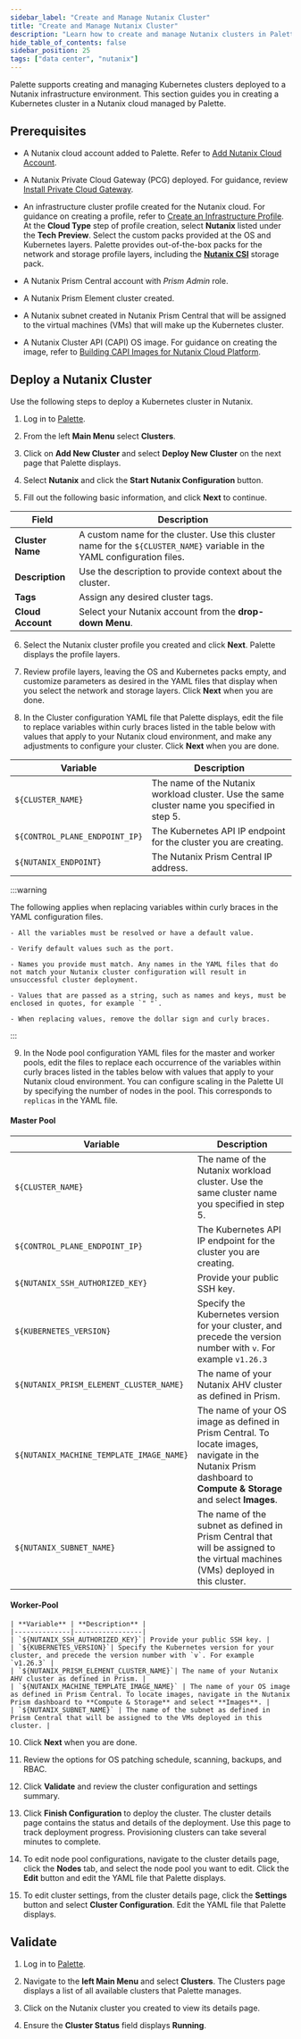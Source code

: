 ```yaml
---
sidebar_label: "Create and Manage Nutanix Cluster"
title: "Create and Manage Nutanix Cluster"
description: "Learn how to create and manage Nutanix clusters in Palette."
hide_table_of_contents: false
sidebar_position: 25
tags: ["data center", "nutanix"]
---
```


Palette supports creating and managing Kubernetes clusters deployed to a Nutanix infrastructure environment. This
section guides you in creating a Kubernetes cluster in a Nutanix cloud managed by Palette.

## Prerequisites

- A Nutanix cloud account added to Palette. Refer to [Add Nutanix Cloud Account](add-nutanix-cloud-account.md).

<!-- A Nutanix Prism Central cloud account. For more information, review [Add Nutanix Cloud Account](add-nutanix-cloud-account.md).  -->

- A Nutanix Private Cloud Gateway (PCG) deployed. For guidance, review
  [Install Private Cloud Gateway](./install-pcg/install-pcg.md).

- An infrastructure cluster profile created for the Nutanix cloud. For guidance on creating a profile, refer to
  [Create an Infrastructure Profile](../../../profiles/cluster-profiles/create-cluster-profiles/create-infrastructure-profile.md).
  At the **Cloud Type** step of profile creation, select **Nutanix** listed under the **Tech Preview**. Select the
  custom packs provided at the OS and Kubernetes layers. Palette provides out-of-the-box packs for the network and
  storage profile layers, including the [**Nutanix CSI**](../../../integrations/nutanix-csi.md) storage pack.

- A Nutanix Prism Central account with _Prism Admin_ role.

- A Nutanix Prism Element cluster created.

- A Nutanix subnet created in Nutanix Prism Central that will be assigned to the virtual machines (VMs) that will make
  up the Kubernetes cluster.

- A Nutanix Cluster API (CAPI) OS image. For guidance on creating the image, refer to
  [Building CAPI Images for Nutanix Cloud Platform](https://image-builder.sigs.k8s.io/capi/providers/nutanix.html#building-capi-images-for-nutanix-cloud-platform-ncp).

## Deploy a Nutanix Cluster

Use the following steps to deploy a Kubernetes cluster in Nutanix.

1. Log in to [Palette](https://console.spectrocloud.com/).

2. From the left **Main Menu** select **Clusters**.

3. Click on **Add New Cluster** and select **Deploy New Cluster** on the next page that Palette displays.

4. Select **Nutanix** and click the **Start Nutanix Configuration** button.

5. Fill out the following basic information, and click **Next** to continue.

| **Field**         | **Description**                                                                                                          |
| ----------------- | ------------------------------------------------------------------------------------------------------------------------ |
| **Cluster Name**  | A custom name for the cluster. Use this cluster name for the `${CLUSTER_NAME}` variable in the YAML configuration files. |
| **Description**   | Use the description to provide context about the cluster.                                                                |
| **Tags**          | Assign any desired cluster tags.                                                                                         |
| **Cloud Account** | Select your Nutanix account from the **drop-down Menu**.                                                                 |

6. Select the Nutanix cluster profile you created and click **Next**. Palette displays the profile layers.

7. Review profile layers, leaving the OS and Kubernetes packs empty, and customize parameters as desired in the YAML
   files that display when you select the network and storage layers. Click **Next** when you are done.

8. In the Cluster configuration YAML file that Palette displays, edit the file to replace variables within curly braces
   listed in the table below with values that apply to your Nutanix cloud environment, and make any adjustments to
   configure your cluster. Click **Next** when you are done.

| **Variable**                   | **Description**                                                                              |
| ------------------------------ | -------------------------------------------------------------------------------------------- |
| `${CLUSTER_NAME}`              | The name of the Nutanix workload cluster. Use the same cluster name you specified in step 5. |
| `${CONTROL_PLANE_ENDPOINT_IP}` | The Kubernetes API IP endpoint for the cluster you are creating.                             |
| `${NUTANIX_ENDPOINT}`          | The Nutanix Prism Central IP address.                                                        |

:::warning

The following applies when replacing variables within curly braces in the YAML configuration files.

    - All the variables must be resolved or have a default value.

    - Verify default values such as the port.

    - Names you provide must match. Any names in the YAML files that do not match your Nutanix cluster configuration will result in unsuccessful cluster deployment.

    - Values that are passed as a string, such as names and keys, must be enclosed in quotes, for example `" "`.

    - When replacing values, remove the dollar sign and curly braces.

:::

9. In the Node pool configuration YAML files for the master and worker pools, edit the files to replace each occurrence
   of the variables within curly braces listed in the tables below with values that apply to your Nutanix cloud
   environment. You can configure scaling in the Palette UI by specifying the number of nodes in the pool. This
   corresponds to `replicas` in the YAML file.

#### Master Pool

| **Variable**                             | **Description**                                                                                                                                                  |
| ---------------------------------------- | ---------------------------------------------------------------------------------------------------------------------------------------------------------------- |
| `${CLUSTER_NAME}`                        | The name of the Nutanix workload cluster. Use the same cluster name you specified in step 5.                                                                     |
| `${CONTROL_PLANE_ENDPOINT_IP}`           | The Kubernetes API IP endpoint for the cluster you are creating.                                                                                                 |
| `${NUTANIX_SSH_AUTHORIZED_KEY}`          | Provide your public SSH key.                                                                                                                                     |
| `${KUBERNETES_VERSION}`                  | Specify the Kubernetes version for your cluster, and precede the version number with `v`. For example `v1.26.3`                                                  |
| `${NUTANIX_PRISM_ELEMENT_CLUSTER_NAME}`  | The name of your Nutanix AHV cluster as defined in Prism.                                                                                                        |
| `${NUTANIX_MACHINE_TEMPLATE_IMAGE_NAME}` | The name of your OS image as defined in Prism Central. To locate images, navigate in the Nutanix Prism dashboard to **Compute & Storage** and select **Images**. |
| `${NUTANIX_SUBNET_NAME}`                 | The name of the subnet as defined in Prism Central that will be assigned to the virtual machines (VMs) deployed in this cluster.                                 |

#### Worker-Pool

    | **Variable** | **Description** |
    |--------------|-----------------|
    | `${NUTANIX_SSH_AUTHORIZED_KEY}`| Provide your public SSH key. |
    | `${KUBERNETES_VERSION}`| Specify the Kubernetes version for your cluster, and precede the version number with `v`. For example `v1.26.3` |
    | `${NUTANIX_PRISM_ELEMENT_CLUSTER_NAME}`| The name of your Nutanix AHV cluster as defined in Prism. |
    | `${NUTANIX_MACHINE_TEMPLATE_IMAGE_NAME}` | The name of your OS image as defined in Prism Central. To locate images, navigate in the Nutanix Prism dashboard to **Compute & Storage** and select **Images**. |
    | `${NUTANIX_SUBNET_NAME}` | The name of the subnet as defined in Prism Central that will be assigned to the VMs deployed in this cluster. |

10. Click **Next** when you are done.

11. Review the options for OS patching schedule, scanning, backups, and RBAC.

12. Click **Validate** and review the cluster configuration and settings summary.

13. Click **Finish Configuration** to deploy the cluster. The cluster details page contains the status and details of
    the deployment. Use this page to track deployment progress. Provisioning clusters can take several minutes to
    complete.

14. To edit node pool configurations, navigate to the cluster details page, click the **Nodes** tab, and select the node
    pool you want to edit. Click the **Edit** button and edit the YAML file that Palette displays.

15. To edit cluster settings, from the cluster details page, click the **Settings** button and select **Cluster
    Configuration**. Edit the YAML file that Palette displays.

## Validate

1.  Log in to [Palette](https://console.spectrocloud.com/).

2.  Navigate to the **left Main Menu** and select **Clusters**. The Clusters page displays a list of all available
    clusters that Palette manages.

3.  Click on the Nutanix cluster you created to view its details page.

4.  Ensure the **Cluster Status** field displays **Running**.
